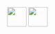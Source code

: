 <img width="45px" src="https://cdn-icons-png.flaticon.com/512/5243/5243360.png" />
<img width="45px" src="[https://cdn-icons-png.flaticon.com/512/5243/5243360.png](https://cdn-icons-png.flaticon.com/512/5241/5241009.png)" />
<!-- https://cdn-icons-png.flaticon.com/512/5241/5241009.png
**racoonqq/racoonqq** is a ✨ _special_ ✨ repository because its `README.md` (this file) appears on your GitHub profile.

Here are some ideas to get you started:

- 🔭 I’m currently working on ...
- 🌱 I’m currently learning ...
- 👯 I’m looking to collaborate on ...
- 🤔 I’m looking for help with ...
- 💬 Ask me about ...
- 📫 How to reach me: ...
- 😄 Pronouns: ...
- ⚡ Fun fact: ...
-->
